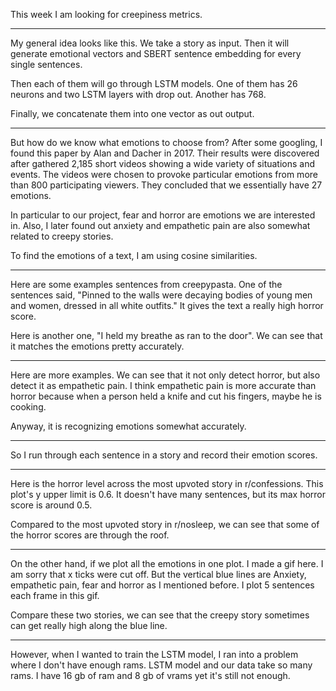 This week I am looking for creepiness metrics. 

---

My general idea looks like this. We take a story as input. Then it will generate emotional vectors and SBERT sentence embedding for every single sentences.

Then each of them will go through LSTM models. One of them has 26 neurons and two LSTM layers with drop out. Another has 768.

Finally, we concatenate them into one vector as out output.

---

But how do we know what emotions to choose from? After some googling, I found this paper by Alan and Dacher in 2017. Their results were discovered after gathered 2,185 short videos showing a wide variety of situations and events. The videos were chosen to provoke particular emotions from more than 800 participating viewers. They concluded that we essentially have 27 emotions. 

In particular to our project, fear and horror are emotions we are interested in. Also, I later found out anxiety and empathetic pain are also somewhat related to creepy stories.

To find the emotions of a text, I am using cosine similarities.

---

Here are some examples sentences from creepypasta. One of the sentences said, "Pinned to the walls were decaying bodies of young men and women, dressed in all white outfits." It gives the text a really high horror score.

Here is another one, "I held my breathe as ran to the door". We can see that it matches the emotions pretty accurately.

---

Here are more examples. We can see that it not only detect horror, but also detect it as empathetic pain. I think empathetic pain is more accurate than horror because when a person held a knife and cut his fingers, maybe he is cooking. 

Anyway, it is recognizing emotions somewhat accurately.

---

So I run through each sentence in a story and record their emotion scores.

---

Here is the horror level across the most upvoted story in r/confessions. This plot's y upper limit is 0.6. It doesn't have many sentences, but its max horror score is around 0.5.

Compared to the most upvoted story in r/nosleep, we can see that some of the horror scores are through the roof.

---

On the other hand, if we plot all the emotions in one plot. I made a gif here. I am sorry that x ticks were cut off. But the vertical blue lines are Anxiety, empathetic pain, fear and horror as I mentioned before. I plot 5 sentences each frame in this gif.

Compare these two stories, we can see that the creepy story sometimes can get really high along the blue line.

---

However, when I wanted to train the LSTM model, I ran into a problem where I don't have enough rams. LSTM model and our data take so many rams. I have 16 gb of ram and 8 gb of vrams yet it's still not enough.